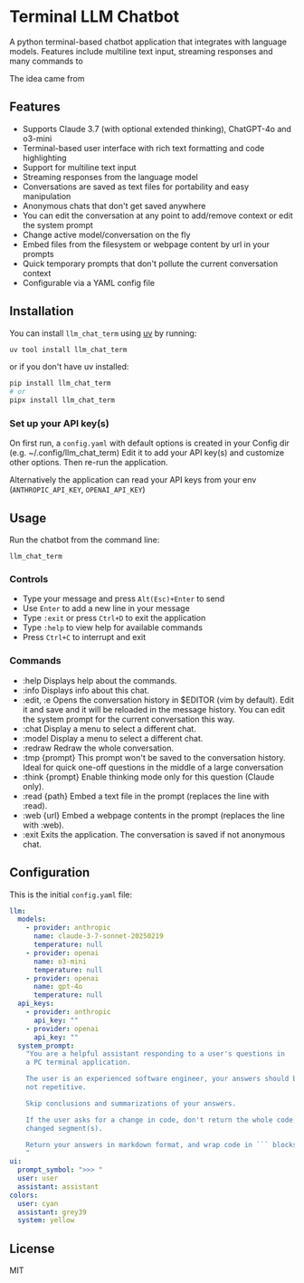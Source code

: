 # Terminal LLM Chatbot

A python terminal-based chatbot application that integrates with language models. Features include multiline text input, streaming responses and many commands to

The idea came from

## Features

- Supports Claude 3.7 (with optional extended thinking), ChatGPT-4o and o3-mini
- Terminal-based user interface with rich text formatting and code highlighting
- Support for multiline text input
- Streaming responses from the language model
- Conversations are saved as text files for portability and easy manipulation
- Anonymous chats that don't get saved anywhere
- You can edit the conversation at any point to add/remove context or edit the system prompt
- Change active model/conversation on the fly
- Embed files from the filesystem or webpage content by url in your prompts
- Quick temporary prompts that don't pollute the current conversation context
- Configurable via a YAML config file

## Installation

You can install `llm_chat_term` using [uv](https://github.com/astral-sh/uv) by running:

```bash
uv tool install llm_chat_term
```

or if you don't have uv installed:

```bash
pip install llm_chat_term
# or
pipx install llm_chat_term
```

### Set up your API key(s)

On first run, a `config.yaml` with default options is created in your Config dir (e.g. ~/.config/llm_chat_term)
Edit it to add your API key(s) and customize other options. Then re-run the application.

Alternatively the application can read your API keys from your env (`ANTHROPIC_API_KEY`, `OPENAI_API_KEY`)

## Usage

Run the chatbot from the command line:

```
llm_chat_term
```

### Controls

- Type your message and press `Alt(Esc)+Enter` to send
- Use `Enter` to add a new line in your message
- Type `:exit` or press `Ctrl+D` to exit the application
- Type `:help` to view help for available commands
- Press `Ctrl+C` to interrupt and exit

### Commands

- :help
  Displays help about the commands.
- :info
  Displays info about this chat.
- :edit, :e
  Opens the conversation history in $EDITOR (vim by default).
  Edit it and save and it will be reloaded in the message history.
  You can edit the system prompt for the current conversation this way.
- :chat
  Display a menu to select a different chat.
- :model
  Display a menu to select a different chat.
- :redraw
  Redraw the whole conversation.
- :tmp {prompt}
  This prompt won't be saved to the conversation history.
  Ideal for quick one-off questions in the middle of a large conversation
- :think {prompt}
  Enable thinking mode only for this question (Claude only).
- :read {path}
  Embed a text file in the prompt (replaces the line with :read).
- :web {url}
  Embed a webpage contents in the prompt (replaces the line with :web).
- :exit
  Exits the application. The conversation is saved if not anonymous chat.

## Configuration

This is the initial `config.yaml` file:

````yaml
llm:
  models:
    - provider: anthropic
      name: claude-3-7-sonnet-20250219
      temperature: null
    - provider: openai
      name: o3-mini
      temperature: null
    - provider: openai
      name: gpt-4o
      temperature: null
  api_keys:
    - provider: anthropic
      api_key: ""
    - provider: openai
      api_key: ""
  system_prompt:
    "You are a helpful assistant responding to a user's questions in
    a PC terminal application.

    The user is an experienced software engineer, your answers should be concise and
    not repetitive.

    Skip conclusions and summarizations of your answers.

    If the user asks for a change in code, don't return the whole code, just the
    changed segment(s).

    Return your answers in markdown format, and wrap code in ``` blocks.
    "
ui:
  prompt_symbol: ">>> "
  user: user
  assistant: assistant
colors:
  user: cyan
  assistant: grey39
  system: yellow
````

## License

MIT
